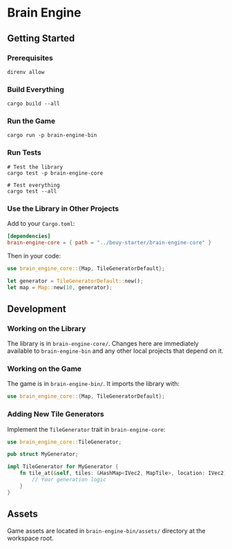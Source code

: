 # Brain Engine

## Getting Started

### Prerequisites

```shell
direnv allow
```

### Build Everything

```shell
cargo build --all
```

### Run the Game

```shell
cargo run -p brain-engine-bin
```

### Run Tests

```shell
# Test the library
cargo test -p brain-engine-core

# Test everything
cargo test --all
```

### Use the Library in Other Projects

Add to your `Cargo.toml`:

```toml
[dependencies]
brain-engine-core = { path = "../bevy-starter/brain-engine-core" }
```

Then in your code:

```rust
use brain_engine_core::{Map, TileGeneratorDefault};

let generator = TileGeneratorDefault::new();
let map = Map::new(10, generator);
```

## Development

### Working on the Library

The library is in `brain-engine-core/`. Changes here are immediately available to `brain-engine-bin` and any other local projects that depend on it.

### Working on the Game

The game is in `brain-engine-bin/`. It imports the library with:

```rust
use brain_engine_core::{Map, TileGeneratorDefault};
```

### Adding New Tile Generators

Implement the `TileGenerator` trait in `brain-engine-core`:

```rust
use brain_engine_core::TileGenerator;

pub struct MyGenerator;

impl TileGenerator for MyGenerator {
    fn tile_at(&self, tiles: &HashMap<IVec2, MapTile>, location: IVec2) -> MapTile {
        // Your generation logic
    }
}
```

## Assets

Game assets are located in `brain-engine-bin/assets/` directory at the workspace root.
